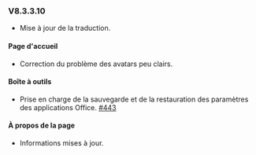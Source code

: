 ### V8.3.3.10

- Mise à jour de la traduction.

#### Page d'accueil

- Correction du problème des avatars peu clairs.

#### Boîte à outils

- Prise en charge de la sauvegarde et de la restauration des paramètres des applications Office. [#443](https://github.com/YerongAI/Office-Tool/issues/443)

#### À propos de la page

- Informations mises à jour.